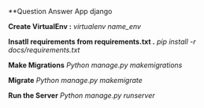 **Question Answer App django

**Create VirtualEnv :**  *virtualenv name_env*

**Insatll requirements from requirements.txt .** *pip install -r docs/requirements.txt*

**Make Migrations** *Python manage.py makemigrations*

**Migrate** *Python manage.py makemigrate*

**Run the Server** *Python manage.py runserver* 

